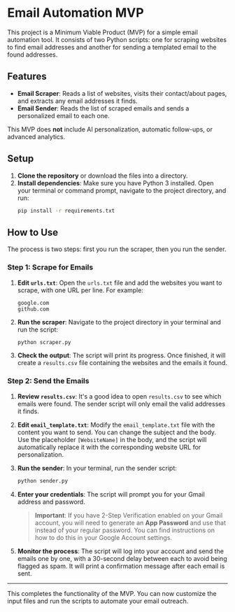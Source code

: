 # Email Automation MVP

This project is a Minimum Viable Product (MVP) for a simple email automation tool. It consists of two Python scripts: one for scraping websites to find email addresses and another for sending a templated email to the found addresses.

## Features

- **Email Scraper**: Reads a list of websites, visits their contact/about pages, and extracts any email addresses it finds.
- **Email Sender**: Reads the list of scraped emails and sends a personalized email to each one.

This MVP does **not** include AI personalization, automatic follow-ups, or advanced analytics.

## Setup

1.  **Clone the repository** or download the files into a directory.
2.  **Install dependencies**: Make sure you have Python 3 installed. Open your terminal or command prompt, navigate to the project directory, and run:
    ```bash
    pip install -r requirements.txt
    ```

## How to Use

The process is two steps: first you run the scraper, then you run the sender.

### Step 1: Scrape for Emails

1.  **Edit `urls.txt`**: Open the `urls.txt` file and add the websites you want to scrape, with one URL per line. For example:
    ```
    google.com
    github.com
    ```
2.  **Run the scraper**: Navigate to the project directory in your terminal and run the script:
    ```bash
    python scraper.py
    ```
3.  **Check the output**: The script will print its progress. Once finished, it will create a `results.csv` file containing the websites and the emails it found.

### Step 2: Send the Emails

1.  **Review `results.csv`**: It's a good idea to open `results.csv` to see which emails were found. The sender script will only email the valid addresses it finds.
2.  **Edit `email_template.txt`**: Modify the `email_template.txt` file with the content you want to send. You can change the subject and the body. Use the placeholder `[WebsiteName]` in the body, and the script will automatically replace it with the corresponding website URL for personalization.
3.  **Run the sender**: In your terminal, run the sender script:
    ```bash
    python sender.py
    ```
4.  **Enter your credentials**: The script will prompt you for your Gmail address and password.

    > **Important**: If you have 2-Step Verification enabled on your Gmail account, you will need to generate an **App Password** and use that instead of your regular password. You can find instructions on how to do this in your Google Account settings.

5.  **Monitor the process**: The script will log into your account and send the emails one by one, with a 30-second delay between each to avoid being flagged as spam. It will print a confirmation message after each email is sent.

---
This completes the functionality of the MVP. You can now customize the input files and run the scripts to automate your email outreach.
